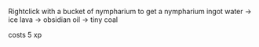 Rightclick with a bucket of nympharium to get a nympharium ingot 
water -> ice
lava -> obsidian
oil -> tiny coal

costs 5 xp